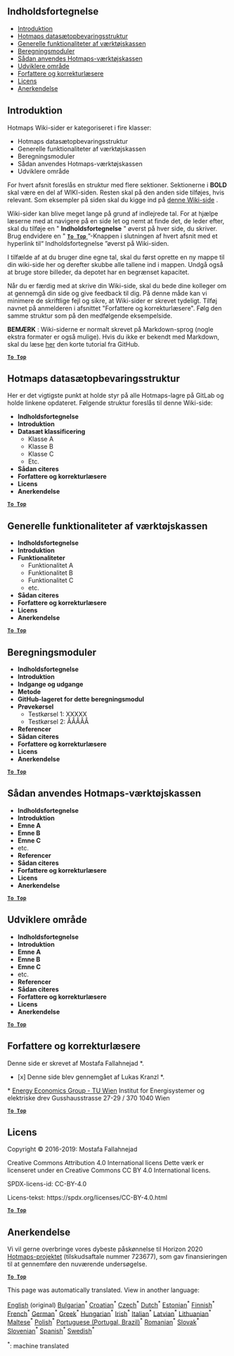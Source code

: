 <h2> Indholdsfortegnelse </h2><ul><li> <a href="#Introduction">Introduktion</a> </li><li> <a href="#Hotmaps-data-set-repository-structure">Hotmaps datasætopbevaringsstruktur</a> </li><li> <a href="#General-functionalities-of-the-toolbox">Generelle funktionaliteter af værktøjskassen</a> </li><li> <a href="#Calculation-modules">Beregningsmoduler</a> </li><li> <a href="#How-to-apply-the-Hotmaps-toolbox">Sådan anvendes Hotmaps-værktøjskassen</a> </li><li> <a href="#Developers-area">Udviklere område</a> </li><li> <a href="#authors-and-reviewers">Forfattere og korrekturlæsere</a> </li><li> <a href="#license">Licens</a> </li><li> <a href="#acknowledgement">Anerkendelse</a> </li></ul><h2> Introduktion </h2><p> Hotmaps Wiki-sider er kategoriseret i fire klasser: </p><ul><li> Hotmaps datasætopbevaringsstruktur </li><li> Generelle funktionaliteter af værktøjskassen </li><li> Beregningsmoduler </li><li> Sådan anvendes Hotmaps-værktøjskassen </li><li> Udviklere område </li></ul><p> For hvert afsnit foreslås en struktur med flere sektioner. Sektionerne i <strong>BOLD</strong> skal være en del af WIKI-siden. Resten skal på den anden side tilføjes, hvis relevant. Som eksempler på siden skal du kigge ind på <a href="https://github.com/HotMaps/hotmaps_wiki/wiki/CM-District-heating-potential-user-defined-thresholds">denne Wiki-side</a> . </p><p> Wiki-sider kan blive meget lange på grund af indlejrede tal. For at hjælpe læserne med at navigere på en side let og nemt at finde det, de leder efter, skal du tilføje en &quot; <strong>Indholdsfortegnelse</strong> &quot; øverst på hver side, du skriver. Brug endvidere en &quot; <ins> <code><strong><a href="#table-of-contents">To Top</a></strong></code> </ins> ”-Knappen i slutningen af hvert afsnit med et hyperlink til“ Indholdsfortegnelse ”øverst på Wiki-siden. </p><p> I tilfælde af at du bruger dine egne tal, skal du først oprette en ny mappe til din wiki-side her og derefter skubbe alle tallene ind i mappen. Undgå også at bruge store billeder, da depotet har en begrænset kapacitet. </p><p> Når du er færdig med at skrive din Wiki-side, skal du bede dine kolleger om at gennemgå din side og give feedback til dig. På denne måde kan vi minimere de skriftlige fejl og sikre, at Wiki-sider er skrevet tydeligt. Tilføj navnet på anmelderen i afsnittet &quot;Forfattere og korrekturlæsere&quot;. Følg den samme struktur som på den medfølgende eksempelside. </p><p> <strong>BEMÆRK</strong> : Wiki-siderne er normalt skrevet på Markdown-sprog (nogle ekstra formater er også mulige). Hvis du ikke er bekendt med Markdown, skal du læse <a href="https://guides.github.com/features/mastering-markdown/">her</a> den korte tutorial fra GitHub. </p><p><ins> <code><strong><a href="#table-of-contents">To Top</a></strong></code> </ins> </p><h2> Hotmaps datasætopbevaringsstruktur </h2><p> Her er det vigtigste punkt at holde styr på alle Hotmaps-lagre på GitLab og holde linkene opdateret. Følgende struktur foreslås til denne Wiki-side: </p><ul><li> <strong>Indholdsfortegnelse</strong> </li><li> <strong>Introduktion</strong> </li><li> <strong>Datasæt klassificering</strong> <ul><li> Klasse A </li><li> Klasse B </li><li> Klasse C </li><li> Etc. </li></ul></li><li> <strong>Sådan citeres</strong> </li><li> <strong>Forfattere og korrekturlæsere</strong> </li><li> <strong>Licens</strong> </li><li> <strong>Anerkendelse</strong> </li></ul><p><ins> <code><strong><a href="#table-of-contents">To Top</a></strong></code> </ins> </p><h2> Generelle funktionaliteter af værktøjskassen </h2><ul><li> <strong>Indholdsfortegnelse</strong> </li><li> <strong>Introduktion</strong> </li><li> <strong>Funktionaliteter</strong> <ul><li> Funktionalitet A </li><li> Funktionalitet B </li><li> Funktionalitet C </li><li> etc. </li></ul></li><li> <strong>Sådan citeres</strong> </li><li> <strong>Forfattere og korrekturlæsere</strong> </li><li> <strong>Licens</strong> </li><li> <strong>Anerkendelse</strong> </li></ul><p><ins> <code><strong><a href="#table-of-contents">To Top</a></strong></code> </ins> </p><h2> Beregningsmoduler </h2><ul><li> <strong>Indholdsfortegnelse</strong> </li><li> <strong>Introduktion</strong> </li><li> <strong>Indgange og udgange</strong> </li><li> <strong>Metode</strong> </li><li> <strong>GitHub-lageret for dette beregningsmodul</strong> </li><li> <strong>Prøvekørsel</strong> <ul><li> Testkørsel 1: XXXXX </li><li> Testkørsel 2: ÅÅÅÅÅ </li></ul></li><li> <strong>Referencer</strong> </li><li> <strong>Sådan citeres</strong> </li><li> <strong>Forfattere og korrekturlæsere</strong> </li><li> <strong>Licens</strong> </li><li> <strong>Anerkendelse</strong> </li></ul><p><ins> <code><strong><a href="#table-of-contents">To Top</a></strong></code> </ins> </p><h2> Sådan anvendes Hotmaps-værktøjskassen </h2><ul><li> <strong>Indholdsfortegnelse</strong> </li><li> <strong>Introduktion</strong> </li><li> <strong>Emne A</strong> </li><li> <strong>Emne B</strong> </li><li> <strong>Emne C</strong> </li><li> etc. </li><li> <strong>Referencer</strong> </li><li> <strong>Sådan citeres</strong> </li><li> <strong>Forfattere og korrekturlæsere</strong> </li><li> <strong>Licens</strong> </li><li> <strong>Anerkendelse</strong> </li></ul><p><ins> <code><strong><a href="#table-of-contents">To Top</a></strong></code> </ins> </p><h2> Udviklere område </h2><ul><li> <strong>Indholdsfortegnelse</strong> </li><li> <strong>Introduktion</strong> </li><li> <strong>Emne A</strong> </li><li> <strong>Emne B</strong> </li><li> <strong>Emne C</strong> </li><li> etc. </li><li> <strong>Referencer</strong> </li><li> <strong>Sådan citeres</strong> </li><li> <strong>Forfattere og korrekturlæsere</strong> </li><li> <strong>Licens</strong> </li><li> <strong>Anerkendelse</strong> </li></ul><p><ins> <code><strong><a href="#table-of-contents">To Top</a></strong></code> </ins> </p><h2> Forfattere og korrekturlæsere </h2><p> Denne side er skrevet af Mostafa Fallahnejad *. </p><ul><li> [x] Denne side blev gennemgået af Lukas Kranzl *. </li></ul><p> * <a href="https://eeg.tuwien.ac.at/">Energy Economics Group - TU Wien</a> Institut for Energisystemer og elektriske drev Gusshausstrasse 27-29 / 370 1040 Wien </p><p><ins> <code><strong><a href="#table-of-contents">To Top</a></strong></code> </ins> </p><h2> Licens </h2><p> Copyright © 2016-2019: Mostafa Fallahnejad </p><p> Creative Commons Attribution 4.0 International licens Dette værk er licenseret under en Creative Commons CC BY 4.0 International licens. </p><p> SPDX-licens-id: CC-BY-4.0 </p><p> Licens-tekst: https://spdx.org/licenses/CC-BY-4.0.html </p><p><ins> <code><strong><a href="#table-of-contents">To Top</a></strong></code> </ins> </p><h2> Anerkendelse </h2><p> Vi vil gerne overbringe vores dybeste påskønnelse til Horizon 2020 <a href="https://www.hotmaps-project.eu">Hotmaps-projektet</a> (tilskudsaftale nummer 723677), som gav finansieringen til at gennemføre den nuværende undersøgelse. </p><p><ins> <code><strong><a href="#table-of-contents">To Top</a></strong></code> </ins> </p>

This page was automatically translated. View in another language:

[English](en-Guidelines-for-writing-a-Hotmaps-Wiki-page) (original) [Bulgarian](bg-Guidelines-for-writing-a-Hotmaps-Wiki-page)<sup>\*</sup> [Croatian](hr-Guidelines-for-writing-a-Hotmaps-Wiki-page)<sup>\*</sup> [Czech](cs-Guidelines-for-writing-a-Hotmaps-Wiki-page)<sup>\*</sup>  [Dutch](nl-Guidelines-for-writing-a-Hotmaps-Wiki-page)<sup>\*</sup> [Estonian](et-Guidelines-for-writing-a-Hotmaps-Wiki-page)<sup>\*</sup> [Finnish](fi-Guidelines-for-writing-a-Hotmaps-Wiki-page)<sup>\*</sup> [French](fr-Guidelines-for-writing-a-Hotmaps-Wiki-page)<sup>\*</sup> [German](de-Guidelines-for-writing-a-Hotmaps-Wiki-page)<sup>\*</sup> [Greek](el-Guidelines-for-writing-a-Hotmaps-Wiki-page)<sup>\*</sup> [Hungarian](hu-Guidelines-for-writing-a-Hotmaps-Wiki-page)<sup>\*</sup> [Irish](ga-Guidelines-for-writing-a-Hotmaps-Wiki-page)<sup>\*</sup> [Italian](it-Guidelines-for-writing-a-Hotmaps-Wiki-page)<sup>\*</sup> [Latvian](lv-Guidelines-for-writing-a-Hotmaps-Wiki-page)<sup>\*</sup> [Lithuanian](lt-Guidelines-for-writing-a-Hotmaps-Wiki-page)<sup>\*</sup> [Maltese](mt-Guidelines-for-writing-a-Hotmaps-Wiki-page)<sup>\*</sup> [Polish](pl-Guidelines-for-writing-a-Hotmaps-Wiki-page)<sup>\*</sup> [Portuguese (Portugal, Brazil)](pt-Guidelines-for-writing-a-Hotmaps-Wiki-page)<sup>\*</sup> [Romanian](ro-Guidelines-for-writing-a-Hotmaps-Wiki-page)<sup>\*</sup> [Slovak](sk-Guidelines-for-writing-a-Hotmaps-Wiki-page)<sup>\*</sup> [Slovenian](sl-Guidelines-for-writing-a-Hotmaps-Wiki-page)<sup>\*</sup> [Spanish](es-Guidelines-for-writing-a-Hotmaps-Wiki-page)<sup>\*</sup> [Swedish](sv-Guidelines-for-writing-a-Hotmaps-Wiki-page)<sup>\*</sup> 

<sup>\*</sup>: machine translated
